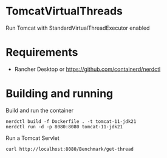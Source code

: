  # TomcatVirtualThreads

 Run Tomcat with StandardVirtualThreadExecutor enabled

 # Requirements
* Rancher Desktop or https://github.com/containerd/nerdctl

 # Building and running
 
 Build and run the container

 ~~~
 nerdctl build -f Dockerfile . -t tomcat-11-jdk21
 nerdctl run -d -p 8080:8080 tomcat-11-jdk21
 ~~~

Run a Tomcat Servlet 

 ~~~
curl http://localhost:8080/Benchmark/get-thread
 ~~~